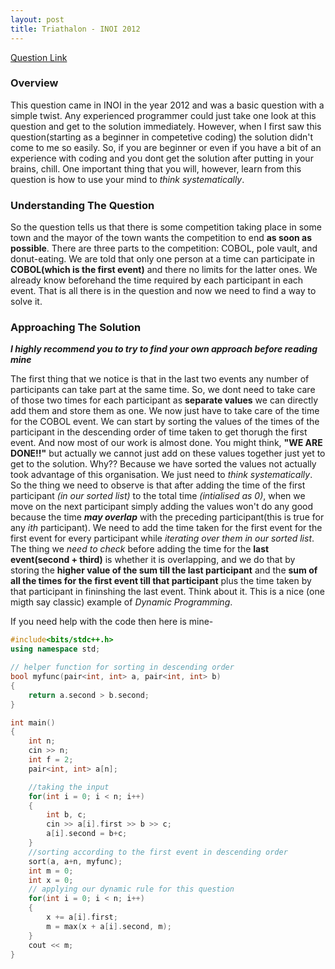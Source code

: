 ```yaml
---
layout: post
title: Triathalon - INOI 2012
---
```


[Question Link](https://www.codechef.com/INOIPRAC/problems/INOI1201)

### Overview

This question came in INOI in the year 2012 and was a basic question with a simple twist. Any experienced programmer could just take one look at this question and get to the solution immediately. However, when I first saw this question(starting as a beginner in competetive coding) the solution didn't come to me so easily. So, if you are beginner or even if you have a bit of an experience with coding and you dont get the solution after putting in your brains, chill. One important thing that you will, however, learn from this question is how to use your mind to _think systematically_.

### Understanding The Question

So the question tells us that there is some competition taking place in some town and the mayor of the town wants the competition to end **as soon as possible**. There are three parts to the competition: COBOL, pole vault, and donut-eating. We are told that only one person at a time can participate in **COBOL(which is the first event)** and there no limits for the latter ones. We already know beforehand the time required by each participant in each event. That is all there is in the question and now we need to find a way to solve it.

### Approaching The Solution

_**I highly recommend you to try to find your own approach before reading mine**_

The first thing that we notice is that in the last two events any number of participants can take part at the same time. So, we dont need to take care of those two times for each participant as **separate values** we can directly add them and store them as one. We now just have to take care of the time for the COBOL event. We can start by sorting the values of the times of the participant in the descending order of time taken to get thorugh the first event. And now most of our work is almost done. You might think, **"WE ARE DONE!!"** but actually we cannot just add on these values together just yet to get to the solution. Why?? Because we have sorted the values not actually took advantage of this organisation. We just need to *think systematically*. So the thing we need to observe is that after adding the time of the first participant _(in our sorted list)_ to the total time _(intialised as 0)_, when we move on the next participant simply adding the values won't do any good because the time _**may overlap**_ with the preceding participant(this is true for any _ith_ participant). We need to add the time taken for the first event for the first event for every participant while _iterating over them in our sorted list_. The thing we _need to check_ before adding the time for the **last event(second + third)** is whether it is overlapping, and we do that by storing the **higher value of the sum till the last participant** and the **sum of all the times for the first event till that participant** plus the time taken by that participant in fininshing the last event. Think about it. This is a nice (one migth say classic) example of _Dynamic Programming_. 

If you need help with the code then here is mine-

```cpp
#include<bits/stdc++.h>
using namespace std;

// helper function for sorting in descending order
bool myfunc(pair<int, int> a, pair<int, int> b)
{
	return a.second > b.second;
}

int main()
{
	int n;
	cin >> n;
	int f = 2;
	pair<int, int> a[n];

	//taking the input
	for(int i = 0; i < n; i++)
	{
		int b, c;
		cin >> a[i].first >> b >> c;
		a[i].second = b+c;
	}
	//sorting according to the first event in descending order
	sort(a, a+n, myfunc);
	int m = 0;
	int x = 0;
	// applying our dynamic rule for this question
	for(int i = 0; i < n; i++)
	{
		x += a[i].first;
		m = max(x + a[i].second, m);
	}
	cout << m;
}
```
